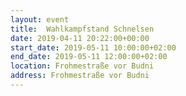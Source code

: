```yaml
---
layout: event
title:  Wahlkampfstand Schnelsen
date: 2019-04-11 20:22:00+00:00
start_date: 2019-05-11 10:00:00+02:00
end_date: 2019-05-11 12:00:00+02:00
location: Frohmestraße vor Budni
address: Frohmestraße vor Budni
---
```

